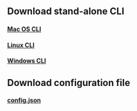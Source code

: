 ## Download stand-alone CLI

#### [Mac OS CLI](https://firebasestorage.googleapis.com/v0/b/data-logging-verification.appspot.com/o/simplified%2Fcli-macos?alt=media&token=52d1cf50-29bd-48f3-a2ce-79c56c8f8073)

#### [Linux CLI](https://firebasestorage.googleapis.com/v0/b/data-logging-verification.appspot.com/o/simplified%2Fcli-linux?alt=media&token=1f76724c-dca9-4125-ab6b-e5f88b6b72ba)

#### [Windows CLI](https://firebasestorage.googleapis.com/v0/b/data-logging-verification.appspot.com/o/simplified%2Fcli-win.exe?alt=media&token=934536e2-2c7f-46d8-8770-b2a29b738516)


## Download configuration file

#### [config.json](https://firebasestorage.googleapis.com/v0/b/data-logging-verification.appspot.com/o/simplified%2Fconfig.json?alt=media&token=61304bf3-0436-49fa-822a-8b5eaef1e1a6)

